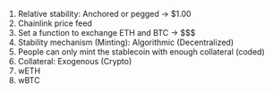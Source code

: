 1. Relative stability: Anchored or pegged -> $1.00
  1. Chainlink price feed 
  2. Set a function to exchange ETH and BTC -> $$$
2. Stability mechanism (Minting): Algorithmic (Decentralized)
  1. People can only mint the stablecoin with enough collateral (coded)
3. Collateral: Exogenous (Crypto)
  1. wETH
  2. wBTC

